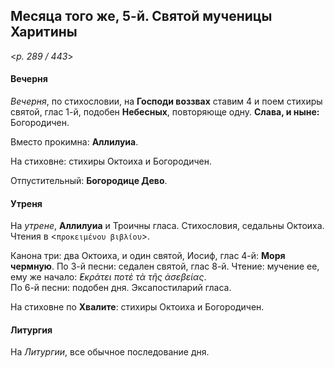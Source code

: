 
## Месяца того же, 5-й. Святой мученицы Харитины  

<*p. 289 / 443*>

#### Вечерня

*Вечерня*, по стихословии, на **Господи воззвах** ставим 4 и поем стихиры святой, глас 1-й, 
подобен **Небесных**, повторяюще одну. **Слава, и ныне:** Богородичен. 

Вместо прокимна: **Аллилуиа**. 

На стиховне: стихиры Октоиха и Богородичен.

Отпустительный: **Богородице Дево**. 

#### Утреня

На *утрене*, **Аллилуиа** и Троичны гласа. Стихословия, седальны Октоиха. Чтения в 
<`προκειμένου βιβλίου`>.  

Канона три: два Октоиха, и один святой, Иосиф, глас 4-й: **Моря чермную**. 
По 3-й песни: седален святой, глас 8-й. Чтение: мучение ее, ему же начало: *̓Εκράτει ποτὲ τὰ τῆς ἀσεβείας*.   
По 6-й песни: подобен дня. 
Эксапостиларий гласа. 

На стиховне по **Хвалите**: стихиры Октоиха и Богородичен. 

#### Литургия

На *Литургии*, все обычное последование дня. 
